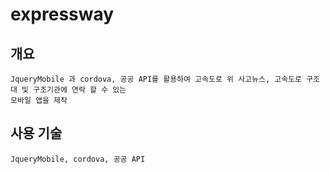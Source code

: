 # expressway

## 개요 
    JqueryMobile 과 cordova, 공공 API를 활용하여 고속도로 위 사고뉴스, 고속도로 구조대 및 구조기관에 연락 할 수 있는 
    모바일 앱을 제작

## 사용 기술
    JqueryMobile, cordova, 공공 API
